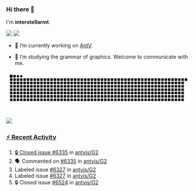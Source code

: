 ### Hi there 👋

I'm **interstellarmt**.

[![](https://img.shields.io/endpoint?url=https://awards.antv.vision/interstellarmt-g2-contributor.json)](https://github.com/antvis/g2)
[![](https://img.shields.io/endpoint?url=https://awards.antv.vision/interstellarmt-gpt-vis-contributor.json)](https://github.com/antvis/gpt-vis)

- 🔭 I’m currently working on [AntV](https://github.com/antvis).

- 📖 I’m studying the grammar of graphics. Welcome to communicate with me.

![](https://raw.githubusercontent.com/interstellarmt/interstellarmt/refs/heads/output/github-contribution-grid-snake.svg)
<div>
  <a href="https://github.com/interstellarmt">
  <img height="180em" src="https://github-readme-stats-eight-theta.vercel.app/api?username=interstellarmt&show_icons=true&include_all_commits=true&count_private=true&theme=tokyonight"/>
</div>
    
### :zap: Recent Activity

<!--START_SECTION:activity-->
1. 🔒 Closed issue [#6335](https://github.com/antvis/G2/issues/6335) in [antvis/G2](https://github.com/antvis/G2)
2. 🗣 Commented on [#6335](https://github.com/antvis/G2/issues/6335#issuecomment-3410425235) in [antvis/G2](https://github.com/antvis/G2)
3.  Labeled issue [#6327](https://github.com/antvis/G2/issues/6327) in [antvis/G2](https://github.com/antvis/G2)
4.  Labeled issue [#6327](https://github.com/antvis/G2/issues/6327) in [antvis/G2](https://github.com/antvis/G2)
5. 🔒 Closed issue [#6524](https://github.com/antvis/G2/issues/6524) in [antvis/G2](https://github.com/antvis/G2)
<!--END_SECTION:activity-->

